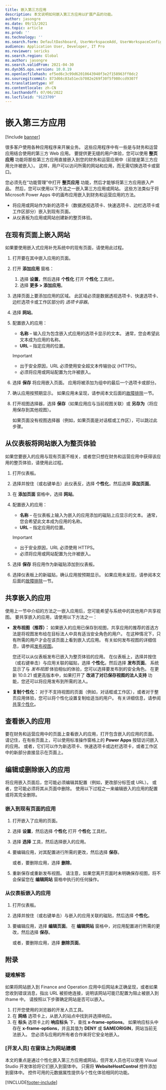 ```yaml
---
title: 嵌入第三方应用
description: 本文说明如何嵌入第三方应用以扩展产品的功能。
author: jasongre
ms.date: 09/13/2021
ms.topic: article
ms.prod: ''
ms.technology: ''
ms.search.form: DefaultDashboard, UserWorkspaceAdd, UserWorkspaceConfigureWebsite
audience: Application User, Developer, IT Pro
ms.reviewer: sericks
ms.search.region: Global
ms.author: jasongre
ms.search.validFrom: 2021-04-30
ms.dyn365.ops.version: 10.0.19
ms.openlocfilehash: ef5ed6c3c99d62010643940f3e2f158963ff0dc2
ms.sourcegitcommit: 873d66c03a51ecb7082e269f30f5f980ccd9307f
ms.translationtype: HT
ms.contentlocale: zh-CN
ms.lasthandoff: 07/06/2022
ms.locfileid: "9123709"
---
```

# <a name="embed-third-party-apps"></a>嵌入第三方应用

[!include [banner](../includes/banner.md)]

很多客户使用各种应用程序来开展业务。 这些应用程序中有一些是与财务和运营应用结合使用的第三方 Web 应用。 要提供更无缝的用户体验，您可以使用 **整页应用** 功能将那些第三方应用直接嵌入到您的财务和运营应用中（前提是第三方应用允许被嵌入）。 这样，用户可以访问所需的网站和应用，而无需切换选项卡或窗口。

您必须先在“功能管理”中打开 **整页应用** 功能，然后才能够将第三方应用嵌入产品。 然后，您可以使用以下方法之一嵌入第三方应用或网站。 这些方法类似于将 Microsoft Power Apps 中的画布应用嵌入到财务和运营应用的方法。

- 将应用或网站作为新的选项卡（数据透视选项卡、快速选项卡、边栏选项卡或工作区部分）嵌入到现有页面。
- 从仪表板为应用或网站创建新的整页体验。

## <a name="embed-a-website-on-an-existing-page"></a>在现有页面上嵌入网站

如果要使用嵌入式应用补充系统中的现有页面，请使用此过程。

1. 打开要在其中嵌入应用的页面。
2. 打开 **添加应用** 窗格：

    1. 选择 **设置**，然后选择 **个性化** 打开 **个性化** 工具栏。
    2. 选择 **更多 \> 添加应用**。

3. 选择页面上要添加应用的区域。 此区域必须是数据透视选项卡、快速选项卡、边栏选项卡或工作区部分的 *选项卡容器*。
4. 选择 **网站**。
5. 配置嵌入的应用：

    - **名称** – 输入应为包含嵌入式应用的选项卡显示的文本。 通常，您会希望此文本成为应用的名称。
    - **URL** – 指定应用的位置。

    > [!IMPORTANT]
    > - 出于安全原因，URL 必须使用安全超文本传输协议 (HTTPS)。
    > - 必须将应用或网站配置为允许被嵌入。

6. 选择 **保存** 将应用嵌入页面。 应用将被添加为组中的最后一个选项卡或部分。
7. 确认应用按预期显示。 如果应用未呈现，请参阅本文后面的[故障排除](#troubleshooting)一节。
8. 打开视图选择器，选择 **保存**（如果应用应与当前视图关联）或 **另存为**（将应用保存到其他视图）。

    如果页面没有视图选择器（例如，如果页面是对话框或工作区），可以跳过此步骤。

## <a name="embed-a-website-as-a-full-page-experience-from-the-dashboard"></a>从仪表板将网站嵌入为整页体验

如果您要嵌入的应用与现有页面不相关，或者您只想在财务和运营应用中获得该应用的整页体验，请使用此过程。

1. 打开仪表板。
2. 选择并按住（或右键单击）此仪表反，选择 **个性化**，然后选择 **添加页面**。
3. 在 **添加页面** 窗格中，选择 **网站**。
4. 配置嵌入的应用：

    - **名称** – 在仪表板上输入为嵌入的应用添加的磁贴上应显示的文本。 通常，您会希望此文本成为应用的名称。
    - **URL** – 指定应用的位置。

    > [!IMPORTANT]
    > - 出于安全原因，URL 必须使用 HTTPS。
    > - 必须将应用或网站配置为允许被嵌入。

5. 选择 **保存** 将应用作为新磁贴添加到仪表板。
6. 选择仪表板上的新磁贴，确认应用按预期显示。 如果应用未呈现，请参阅本文后面的[故障排除](#troubleshooting)一节。

## <a name="sharing-embedded-apps"></a>共享嵌入的应用

使用上一节中介绍的方法之一嵌入应用后，您可能希望与系统中的其他用户共享视图。 要共享嵌入的应用，请使用以下方法之一：

- **发布视图（推荐）：** 如果嵌入的应用已保存到视图，共享应用的推荐的首选方法是将视图发布给在目标法人中具有适当安全角色的用户。 在这种情况下，只有所需的用户才会在该页面上看到嵌入式应用。 有关如何发布视图的详细信息，请参阅[发布视图](saved-views.md#publishing-views)。

    您还可以从仪表板发布已嵌入为整页体验的应用。 在仪表板上，选择并按住（或右键单击）与应用关联的磁贴，选择 **个性化**，然后选择 **发布页面**。 系统显示了与 *发布视图* 体验相似的体验，您可以选择要发布到的安全角色。 在更新 10.0.21 或更高版本中，如果打开了 **改进了对已保存视图的法人支持** 功能，您还可以将应用发布到所需的法人。

- **复制个性化：** 对于不支持视图的页面（例如，对话框或工作区），或者对于整页应用体验，您可以将个性化设置复制给适当的用户。 有关详细信息，请参阅[共享个性化](personalize-user-experience.md#sharing-personalizations)。

## <a name="viewing-embedded-apps"></a>查看嵌入的应用

要在财务和运营应用中的页面上查看嵌入的应用，打开包含嵌入的应用的页面。 请记住，在有些页面上，可以使用标准操作窗格上的 **Power Apps** 按钮访问嵌入的应用。 或者，它们可以作为新选项卡、快速选项卡或边栏选项卡，或者工作区中的新部分直接显示在页面上。

## <a name="editing-or-removing-embedded-apps"></a>编辑或删除嵌入的应用

将应用嵌入页面后，您可能必须编辑其配置（例如，更改部分标签或 URL）。 或者，您可能必须将其从页面中删除。 使用以下过程之一来编辑嵌入的应用的配置或将其完全删除。

### <a name="apps-that-are-embedded-on-existing-pages"></a>嵌入到现有页面的应用

1. 打开嵌入了应用的页面。
2. 选择 **设置**，然后选择 **个性化** 打开 **个性化** 工具栏。
3. 选择 **选择** 工具，然后选择嵌入的应用。
4. 要编辑应用，对其配置进行所需的更改，然后选择 **保存**。

    或者，要删除应用，选择 **删除**。

5. 重新保存或重新发布视图。 请注意，如果您离开页面时未明确保存视图，将不会保留您在 **编辑网站** 窗格中执行的任何操作。

### <a name="apps-that-are-embedded-from-the-dashboard"></a>从仪表板嵌入的应用

1. 打开仪表板。
2. 选择并按住（或右键单击）与嵌入的应用关联的磁贴，然后选择 **个性化**。
3. 要编辑应用，选择 **编辑页面**。 在 **编辑网站** 窗格中，对应用配置进行所需的更改，然后选择 **保存**。

    或者，要删除应用，选择 **删除页面**。

## <a name="appendix"></a>附录

### <a name="troubleshooting"></a>疑难解答

如果将网站嵌入到 Finance and Operation 应用中后网站未正确呈现，或者如果您收到错误消息，指出 URL 被拒绝连接，说明该网站可能已配置为阻止被嵌入到 iframe 中。 请按照以下步骤确定网站是否可以嵌入。

1. 打开您使用的浏览器的开发人员工具。
2. 在 **网络** 选项卡上，从嵌入的站点中找到并选择响应。
3. 在 **标头** 选项卡上的 **响应标头** 下，查找 **x-frame-options**。 如果响应标头中存在 **x-frame-options**，并且其值为 **DENY** 或 **SAMEORIGIN**，网站当前无法嵌入。 您必须与应用的所有者合作来将它安全地嵌入。

### <a name="developer-modeling-a-website-on-a-form"></a>[开发人员] 在窗体上为网站建模

本文的重点是通过个性化嵌入第三方应用或网站，但开发人员也可以使用 Visual Studio 开发体验将它们嵌入到窗体中。 只需将 **WebsiteHostControl** 控件添加到窗体中。 控件可用的元数据属性提供与个性化体验相同的功能。

[!INCLUDE[footer-include](../../../includes/footer-banner.md)]

